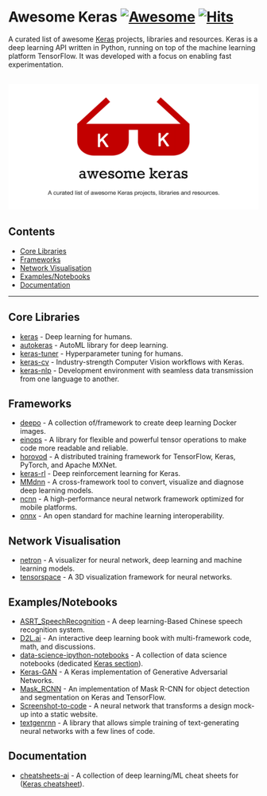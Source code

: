 <!--lint disable awesome-git-repo-age-->
# Awesome Keras [![Awesome](https://awesome.re/badge.svg)](https://awesome.re) [![Hits](https://hits.seeyoufarm.com/api/count/incr/badge.svg?url=https%3A%2F%2Fgithub.com%2Fmarkusschanta%2Fawesome-keras&count_bg=%2379C83D&title_bg=%23555555&icon=&icon_color=%23E7E7E7&title=hits&edge_flat=false)](https://hits.seeyoufarm.com)

A curated list of awesome [Keras](http://keras.io/) projects, libraries and resources. Keras is a deep learning API written in Python, running on top of the machine learning platform TensorFlow. It was developed with a focus on enabling fast experimentation.

<div align="center" style="border-bottom: 0px;">
	<br>
	<img width="640" src="https://raw.githubusercontent.com/markusschanta/awesome-keras/main/media/logo.png" alt="Awesome Keras logo">
	<br>
</div>

## Contents

<!--lint ignore awesome-toc alphabetize-lists-->
- [Core Libraries](#core-libraries)
- [Frameworks](#frameworks)
- [Network Visualisation](#networkvisualization)
- [Examples/Notebooks](#examplesnotebooks)
- [Documentation](#documentation)

---

## Core Libraries

<!--lint disable alphabetize-lists-->
- [keras](https://github.com/keras-team/keras) - Deep learning for humans.
- [autokeras](https://github.com/keras-team/autokeras) - AutoML library for deep learning.
- [keras-tuner](https://github.com/keras-team/keras-tuner) - Hyperparameter tuning for humans.
- [keras-cv](https://github.com/keras-team/keras-cv) - Industry-strength Computer Vision workflows with Keras.
- [keras-nlp](https://github.com/keras-team/keras-nlp) - Development environment with seamless data transmission from one language to another.
<!--lint enable alphabetize-lists-->

## Frameworks

- [deepo](https://github.com/ufoym/deepo) - A collection of/framework to create deep learning Docker images.
- [einops](https://github.com/arogozhnikov/einops) - A library for flexible and powerful tensor operations to make code more readable and reliable.
- [horovod](https://github.com/horovod/horovod) - A distributed training framework for TensorFlow, Keras, PyTorch, and Apache MXNet.
- [keras-rl](https://github.com/keras-rl/keras-rl) - Deep reinforcement learning for Keras.
- [MMdnn](https://github.com/microsoft/MMdnn) - A cross-framework tool to convert, visualize and diagnose deep learning models.
- [ncnn](https://github.com/Tencent/ncnn) - A high-performance neural network framework optimized for mobile platforms.
- [onnx](https://github.com/onnx/onnx) - An open standard for machine learning interoperability.

## Network Visualisation

- [netron](https://github.com/lutzroeder/netron) - A visualizer for neural network, deep learning and machine learning models.
- [tensorspace](https://github.com/tensorspace-team/tensorspace) - A 3D visualization framework for neural networks.

## Examples/Notebooks

- [ASRT_SpeechRecognition](https://github.com/nl8590687/ASRT_SpeechRecognition) - A deep learning-Based Chinese speech recognition system.
- [D2L.ai](https://github.com/d2l-ai/d2l-en) - An interactive deep learning book with multi-framework code, math, and discussions. <!--lint disable double-link-->
- [data-science-ipython-notebooks](https://github.com/donnemartin/data-science-ipython-notebooks) - A collection of data science notebooks (dedicated [Keras section](https://github.com/donnemartin/data-science-ipython-notebooks#keras-tutorials)).  <!--lint enable double-link-->
- [Keras-GAN](https://github.com/eriklindernoren/Keras-GAN) - A Keras implementation of Generative Adversarial Networks.
- [Mask_RCNN](https://github.com/matterport/Mask_RCNN) - An implementation of Mask R-CNN for object detection and segmentation on Keras and TensorFlow.
- [Screenshot-to-code](https://github.com/emilwallner/Screenshot-to-code) - A neural network that transforms a design mock-up into a static website.
- [textgenrnn](https://github.com/minimaxir/textgenrnn) - A library that allows simple training of text-generating neural networks with a few lines of code.

## Documentation

- [cheatsheets-ai](https://github.com/kailashahirwar/cheatsheets-ai) - A collection of deep learning/ML cheat sheets for ([Keras cheatsheet](https://github.com/kailashahirwar/cheatsheets-ai/blob/master/Keras.jpg)).
